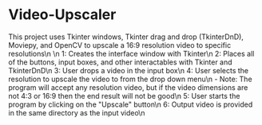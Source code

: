 # Video-Upscaler

This project uses Tkinter windows, Tkinter drag and drop (TkinterDnD), Moviepy, and OpenCV to upscale a 16:9 resolution video to specific resolutions\n
\n
1: Creates the interface window with Tkinter\n
2: Places all of the buttons, input boxes, and other interactables with Tkinter and TkinterDnD\n
3: User drops a video in the input box\n
4: User selects the resolution to upscale the video to from the drop down menu\n
    - Note: The program will accept any resolution video, but if the video dimensions are not 4:3 or 16:9 then the end result will not be good\n
5: User starts the program by clicking on the "Upscale" button\n
6: Output video is provided in the same directory as the input video\n